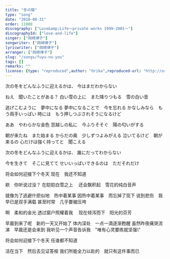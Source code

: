 ```yaml
---
title: "冬の陽"
type: "song"
date: "2010-08-31"
order: 11008
discography: ["Love&amp;Life〜private works 1999-2001〜"]
discographyId: ["love-and-life"]
singer: ["岡崎律子"]
songwriter: ["岡崎律子"]
lyricwriter: ["岡崎律子"]
arranger: ["岡崎律子"]
slug: "/songs/fuyu-no-you"
tags: []
remarks: ""
license: {type: "reproduced",author: "Orika",reproduced-url: "http://orikamushi.myweb.hinet.net/",reproduced-website: "織歌蟲網站"}
---
```


次の冬をどんなふうに迎えるかは、 
今はまだわからない 

ねえ　聞いたことがある？ 
白い雪の上に　また降りつもる　雪の白い音 

逃げこむように　夢中になる 
夢中になることで　今を忘れる 
かなしみなら　もう両手いっぱい 
時には　もう押しつぶされそうになるけど 

ああ　やわらかな金色 
窓越しの私に　今ふりそそぐ　陽の匂いがする 

朝が来たね　また始まる 
からだの奥　少しずつよみがえる 
泣いてるけど　朝が来るの 
心だけは強く持ってと　聞こえる 

次の冬をどんなふうに迎えるかは、 
誰にだってわからない 

今を生きて　そこに見てて 
せいいっぱいできるのは　ただそれだけ

<!-- 翻译 -->

将会如何迎接下个冬天 
现在　我还不知道 

欸　你听说过没？ 
在皑皑白雪之上　 还会飘积起　雪花的纯白音声 

就像为了逃避什麽似地　热中着某事 
因热中着某事　而忘掉了现下 
说到悲伤　我早已是双手满载 
甚至时常　几乎要被压垮 

啊　柔和的金光 
透过窗户照耀着我　 现在倾泻而下　阳光的芬芳 

早晨到来了呢　新的一天又开始了 
体内深处　一点一滴逐渐甦醒 
虽然昨夜痛哭流涕　早晨还是会来到 
我听见一个声音告诉我　\"唯有心灵要练就坚强\\" 

将会如何迎接下个冬天 
任谁都不知道 

活在当下　然后去见证答桉 
我们所能全力以赴的　就只有这件事而已
